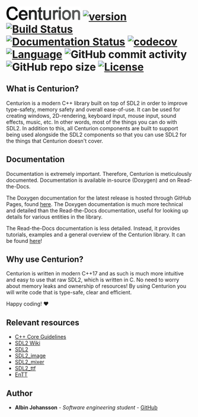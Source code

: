 # <img src="meta/centurion.png" alt="Centurion" width="200"/> [![version](https://img.shields.io/badge/version-5.0.0-blue.svg)](https://semver.org) [![Build Status](https://travis-ci.org/albin-johansson/Centurion.svg?branch=master)](https://travis-ci.org/albin-johansson/Centurion) [![Documentation Status](https://readthedocs.org/projects/centurion/badge/?version=latest)](https://centurion.readthedocs.io/en/latest/?badge=latest) [![codecov](https://codecov.io/gh/albin-johansson/Centurion/branch/master/graph/badge.svg)](https://codecov.io/gh/albin-johansson/Centurion) [![Language](https://img.shields.io/badge/C%2B%2B-17-blue.svg)](https://en.wikipedia.org/wiki/C%2B%2B#Standardization) ![GitHub commit activity](https://img.shields.io/github/commit-activity/m/albin-johansson/Centurion) ![GitHub repo size](https://img.shields.io/github/repo-size/albin-johansson/Centurion) [![License](https://img.shields.io/badge/license-MIT-blue.svg)](https://opensource.org/licenses/MIT)

## What is Centurion?

Centurion is a modern C++ library built on top of SDL2 in order to improve type-safety, memory safety and overall ease-of-use. It can be used for creating windows, 2D-rendering, keyboard input, mouse input, sound effects, music, etc. In other words, most of the things you can do with SDL2. In addition to this, all Centurion components are built to support being used alongside the SDL2 components so that you can use SDL2 for the things that Centurion doesn't cover.

## Documentation

Documentation is extremely important. Therefore, Centurion is meticulously documented. Documentation is available in-source (Doxygen) and on Read-the-Docs.

The Doxygen documentation for the latest release is hosted through GitHub Pages, found [here](https://albin-johansson.github.io/Centurion/). The Doxygen documentation is much more technical and detailed than the Read-the-Docs documentation, useful for looking up details for various entities in the library.

The Read-the-Docs documentation is less detailed. Instead, it provides tutorials, examples and a general overview of the Centurion library. It can be found [here](https://centurion.readthedocs.io)!

## Why use Centurion?

Centurion is written in modern C++17 and as such is much more intuitive and easy to use that raw SDL2, which is written in C. No need to worry about memory leaks and ownership of resources! By using Centurion you will write code that is type-safe, clear and efficient.

Happy coding! :heart:

## Relevant resources

* [C++ Core Guidelines](https://isocpp.github.io/CppCoreGuidelines/CppCoreGuidelines)
* [SDL2 Wiki](https://wiki.libsdl.org/FrontPage)
* [SDL2](https://www.libsdl.org/index.php)
* [SDL2_image](https://www.libsdl.org/projects/SDL_image/)
* [SDL2_mixer](https://www.libsdl.org/projects/SDL_mixer/)
* [SDL2_ttf](https://www.libsdl.org/projects/SDL_ttf/)
* [EnTT](https://github.com/skypjack/entt)

## Author

- __Albin Johansson__ - _Software engineering student_ - [GitHub](https://github.com/albin-johansson)